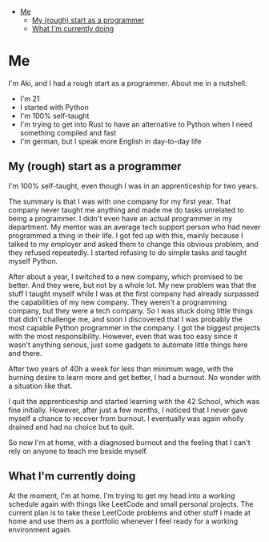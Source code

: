 - [Me](#me)
  - [My (rough) start as a programmer](#my-rough-start-as-a-programmer)
  - [What I'm currently doing](#what-im-currently-doing)

# Me

I'm Aki, and I had a rough start as a programmer.
About me in a nutshell:

- I'm 21
- I started with Python
- I'm 100% self-taught
- I'm trying to get into Rust to have an alternative to Python when I need something compiled and fast
- I'm german, but I speak more English in day-to-day life

## My (rough) start as a programmer

I'm 100% self-taught, even though I was in an apprenticeship for two years.

The summary is that I was with one company for my first year. That company never taught me anything and made me do tasks unrelated to being a programmer. I didn't even have an actual programmer in my department. My mentor was an average tech support person who had never programmed a thing in their life.
I got fed up with this, mainly because I talked to my employer and asked them to change this obvious problem, and they refused repeatedly. I started refusing to do simple tasks and taught myself Python.

After about a year, I switched to a new company, which promised to be better. And they were, but not by a whole lot. My new problem was that the stuff I taught myself while I was at the first company had already surpassed the capabilities of my new company. They weren't a programming company, but they were a tech company. So I was stuck doing little things that didn't challenge me, and soon I discovered that I was probably the most capable Python programmer in the company. I got the biggest projects with the most responsibility. However, even that was too easy since it wasn't anything serious, just some gadgets to automate little things here and there.

After two years of 40h a week for less than minimum wage, with the burning desire to learn more and get better, I had a burnout. No wonder with a situation like that.

I quit the apprenticeship and started learning with the 42 School, which was fine initially. However, after just a few months, I noticed that I never gave myself a chance to recover from burnout. I eventually was again wholly drained and had no choice but to quit.

So now I'm at home, with a diagnosed burnout and the feeling that I can't rely on anyone to teach me beside myself.

## What I'm currently doing

At the moment, I'm at home. I'm trying to get my head into a working schedule again with things like LeetCode and small personal projects.
The current plan is to take these LeetCode problems and other stuff I made at home and use them as a portfolio whenever I feel ready for a working environment again.
